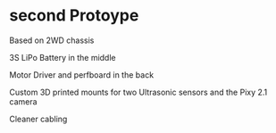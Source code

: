 # second Protoype

Based on 2WD chassis

3S LiPo Battery in the middle

Motor Driver and perfboard in the back

Custom 3D printed mounts for two Ultrasonic sensors and the Pixy 2.1 camera

Cleaner cabling

